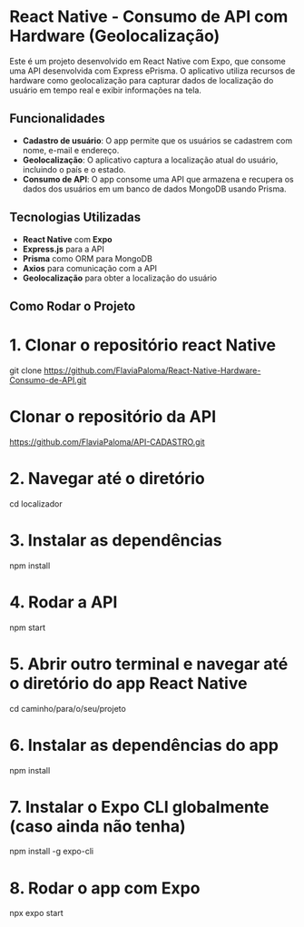 # React Native - Consumo de API com Hardware (Geolocalização)

Este é um projeto desenvolvido em React Native com Expo, que consome uma API desenvolvida com Express ePrisma. O aplicativo utiliza recursos de hardware como geolocalização para capturar dados de localização do usuário em tempo real e exibir informações na tela.

## Funcionalidades

- **Cadastro de usuário**: O app permite que os usuários se cadastrem com nome, e-mail e endereço.
- **Geolocalização**: O aplicativo captura a localização atual do usuário, incluindo o país e o estado.
- **Consumo de API**: O app consome uma API que armazena e recupera os dados dos usuários em um banco de dados MongoDB usando Prisma.

## Tecnologias Utilizadas

- **React Native** com **Expo**
- **Express.js** para a API
- **Prisma** como ORM para MongoDB
- **Axios** para comunicação com a API
- **Geolocalização** para obter a localização do usuário

## Como Rodar o Projeto

# 1. Clonar o repositório react Native
git clone https://github.com/FlaviaPaloma/React-Native-Hardware-Consumo-de-API.git
# Clonar o repositório da API
https://github.com/FlaviaPaloma/API-CADASTRO.git

# 2. Navegar até o diretório 
cd localizador

# 3. Instalar as dependências 
npm install

# 4. Rodar a API
npm start

# 5. Abrir outro terminal e navegar até o diretório do app React Native
cd caminho/para/o/seu/projeto

# 6. Instalar as dependências do app
npm install

# 7. Instalar o Expo CLI globalmente (caso ainda não tenha)
npm install -g expo-cli

# 8. Rodar o app com Expo
npx expo start

